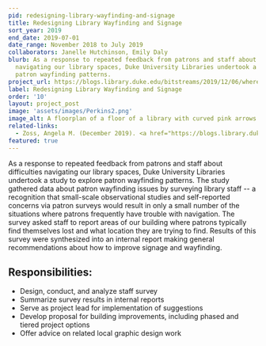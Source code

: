 ```yaml
---
pid: redesigning-library-wayfinding-and-signage
title: Redesigning Library Wayfinding and Signage
sort_year: 2019
end_date: 2019-07-01
date_range: November 2018 to July 2019
collaborators: Janelle Hutchinson, Emily Daly
blurb: As a response to repeated feedback from patrons and staff about difficulties
  navigating our library spaces, Duke University Libraries undertook a study to explore
  patron wayfinding patterns. 
project_url: https://blogs.library.duke.edu/bitstreams/2019/12/06/where-do-patrons-get-lost-a-study-of-library-navigation/
label: Redesigning Library Wayfinding and Signage
order: '10'
layout: project_post
image: 'assets/images/Perkins2.png'
image_alt: A floorplan of a floor of a library with curved pink arrows painted on top.
related-links:
  - Zoss, Angela M. (December 2019). <a href="https://blogs.library.duke.edu/bitstreams/2019/12/06/where-do-patrons-get-lost-a-study-of-library-navigation/">Where do patrons get lost? A study of library navigation</a>. Blog post.
featured: true
---
```

As a response to repeated feedback from patrons and staff about difficulties
navigating our library spaces, Duke University Libraries undertook a study to explore
patron wayfinding patterns. The study gathered data about patron wayfinding issues
by surveying library staff -- a recognition that small-scale observational studies
and self-reported concerns via patron surveys would result in only a small number
of the situations where patrons frequently have trouble with navigation. The survey
asked staff to report areas of our building where patrons typically find themselves
lost and what location they are trying to find. Results of this survey were synthesized
into an internal report making general recommendations about how to improve signage and wayfinding.

## Responsibilities:

* Design, conduct, and analyze staff survey
* Summarize survey results in internal reports
* Serve as project lead for implementation of suggestions
* Develop proposal for building improvements, including phased and tiered project options
* Offer advice on related local graphic design work